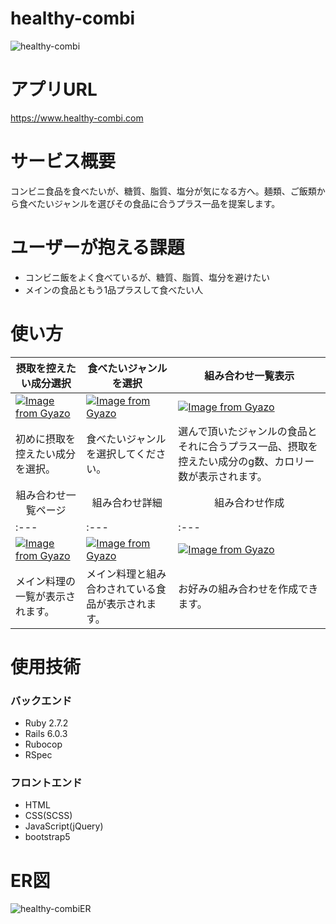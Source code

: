 # healthy-combi

![healthy-combi](https://user-images.githubusercontent.com/78284579/147191148-bfa8ab58-adbb-4905-aa6e-f953a98ffc6c.jpg)

# アプリURL

https://www.healthy-combi.com

# サービス概要

コンビニ食品を食べたいが、糖質、脂質、塩分が気になる方へ。麺類、ご飯類から食べたいジャンルを選びその食品に合うプラス一品を提案します。

# ユーザーが抱える課題

* コンビニ飯をよく食べているが、糖質、脂質、塩分を避けたい
* メインの食品ともう1品プラスして食べたい人


# 使い方

| <div align="center">摂取を控えたい成分選択</div> | <div align="center">食べたいジャンルを選択</div> | <div align="center">組み合わせ一覧表示</div> |
| :--- | :--- | :--- |
|[![Image from Gyazo](https://i.gyazo.com/778bb39d4062cefada98e9fa6b5ab412.png)](https://gyazo.com/778bb39d4062cefada98e9fa6b5ab412) | [![Image from Gyazo](https://i.gyazo.com/a24ca42ee0268b13e8c36d7c81f3d31f.png)](https://gyazo.com/a24ca42ee0268b13e8c36d7c81f3d31f) | [![Image from Gyazo](https://i.gyazo.com/99798266551e1aff1a0d094a8e89ae4a.png)](https://gyazo.com/99798266551e1aff1a0d094a8e89ae4a) |
| 初めに摂取を控えたい成分を選択。 | 食べたいジャンルを選択してください。 | 選んで頂いたジャンルの食品とそれに合うプラス一品、摂取を控えたい成分のg数、カロリー数が表示されます。 |
| <div align="center">組み合わせ一覧ページ</div> | <div align="center">組み合わせ詳細</div> | <div align="center">組み合わせ作成</div> |
| :--- | :--- | :--- |
| [![Image from Gyazo](https://i.gyazo.com/996dab8fee8efecaf23e53a2824fc850.jpg)](https://gyazo.com/996dab8fee8efecaf23e53a2824fc850) | [![Image from Gyazo](https://i.gyazo.com/6be876007949866f9026364f1b159f4f.png)](https://gyazo.com/6be876007949866f9026364f1b159f4f) | [![Image from Gyazo](https://i.gyazo.com/58a4542851ab17826fb826e6a58b4bdd.png)](https://gyazo.com/58a4542851ab17826fb826e6a58b4bdd) |
| メイン料理の一覧が表示されます。| メイン料理と組み合わされている食品が表示されます。| お好みの組み合わせを作成できます。 |

# 使用技術

### バックエンド

- Ruby 2.7.2
- Rails 6.0.3
- Rubocop
- RSpec

### フロントエンド

- HTML
- CSS(SCSS)
- JavaScript(jQuery)
- bootstrap5

# ER図
![healthy-combiER](https://user-images.githubusercontent.com/78284579/147194891-91251656-95f2-40fb-a49a-570518932d81.png)
